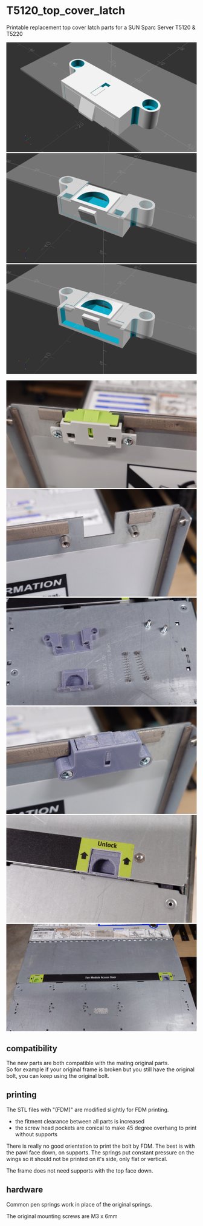 # T5120_top_cover_latch

Printable replacement top cover latch parts for a SUN Sparc Server T5120 & T5220

![](pics/T5120_top_cover_latch.png)  
![](pics/T5120_top_cover_latch_relaxed.png)  
![](pics/T5120_top_cover_latch_compressed.png)

![](pics/T5120_original_installed.jpg)  
![](pics/T5120_mounting_site.jpg)  
![](pics/T5120_all_parts.jpg)  
![](pics/T5120_printed_installed.jpg)  
![](pics/T5120_printed_latched.jpg)  
![](pics/T5120_both_latched.jpg)  

## compatibility

The new parts are both compatible with the mating original parts.  
So for example if your original frame is broken but you still have the original bolt, you can keep using the original bolt.

## printing

The STL files with "(FDM)" are modified slightly for FDM printing.  
* the fitment clearance between all parts is increased  
* the screw head pockets are conical to make 45 degree overhang to print without supports

There is really no good orientation to print the bolt by FDM. The best is with the pawl face down, on supports.
The springs put constant pressure on the wings so it should not be printed on it's side, only flat or vertical.

The frame does not need supports with the top face down.

## hardware

Common pen springs work in place of the original springs.

The original mounting screws are M3 x 6mm
